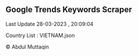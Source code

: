 

## Google Trends Keywords Scraper 
 
Last Update 28-03-2023 , 20:09:04

Country List :
VIETNAM.json



© Abdul Muttaqin 
